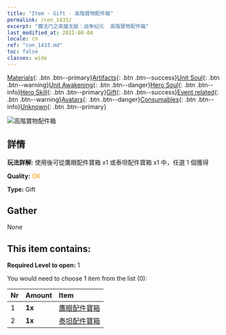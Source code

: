 ```yaml
---
title: "Item - Gift - 高階寶物配件箱"
permalink: /con_1433/
excerpt: "魔法门之英雄无敌：战争纪元  高階寶物配件箱"
last_modified_at: 2021-08-04
locale: cn
ref: "con_1433.md"
toc: false
classes: wide
---
```

 [Materials](/ItemsCN/){: .btn .btn--primary}[Artifacts](/ItemsCN/Artifacts/){: .btn .btn--success}[Unit Soul](/ItemsCN/UnitSoul/){: .btn .btn--warning}[Unit Awakening](/ItemsCN/UnitAwakening/){: .btn .btn--danger}[Hero Soul](/ItemsCN/HeroSoul/){: .btn .btn--info}[Hero Skill](/ItemsCN/HeroSkill/){: .btn .btn--primary}[Gift](/ItemsCN/Gift/){: .btn .btn--success}[Event related](/ItemsCN/Events/){: .btn .btn--warning}[Avatars](/ItemsCN/Avatars/){: .btn .btn--danger}[Consumables](/ItemsCN/Consumables/){: .btn .btn--info}[Unknown](/ItemsCN/Unknown/){: .btn .btn--primary}

 ![高階寶物配件箱](/images/t/i_907047.png)

## 詳情
 **玩法詳解:** 使用後可從鷹眼配件寶箱 x1 或泰坦配件寶箱 x1 中，任選 1 個獲得

 **Quality:** <span style="color: #FF8C00">OK</span>

 **Type:** Gift

## Gather

  None

## This item contains:

 **Required Level to open:** 1

 You would need to choose 1 item from the list (0):

  | Nr | Amount |     Item    |
  |:---|:-------|:------------|
  | 1 |  **1x** | [鷹眼配件寶箱](/cn/Items/con_1349/) |  | 
  | 2 |  **1x** | [泰坦配件寶箱](/cn/Items/con_1343/) |  | 
